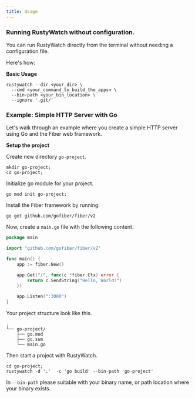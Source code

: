 ```yaml
---
title: Usage
---
```


### Running RustyWatch without configuration.

You can run RustyWatch directly from the terminal without needing a configuration file.

Here's how:


**Basic Usage**

```shell
rustywatch --dir <your_dir> \
  --cmd <your_command_to_build_the_apps> \
  --bin-path <your_bin_location> \
  --ignore '.git/'
```

### Example: Simple HTTP Server with Go 

Let's walk through an example where you create a simple HTTP server using Go and the Fiber web framework.


**Setup the project**

Create new directory `go-project`.

```shell
mkdir go-project;
cd go-project;
```

Initialize go module for your project.

```shell
go mod init go-project;
```

Install the Fiber framework by running:

```shell
go get github.com/gofiber/fiber/v2
```

Now, create a `main.go` file with the following content.

```go
package main

import "github.com/gofiber/fiber/v2"

func main() {
	app := fiber.New()

	app.Get("/", func(c *fiber.Ctx) error {
		return c.SendString("Hello, World!")
	})

	app.Listen(":3000")
}
```

Your project structure look like this.

```
.
└── go-project/
    ├── go.mod
    ├── go.sum
    └── main.go

```

Then start a project with RustyWatch.

```shell
cd go-project;
rustywatch -d '.'  -c 'go build' --bin-path 'go-project'
```

In `--bin-path` please suitable with your binary name, or path location where your binary exists.
